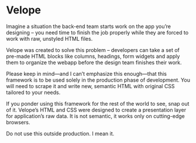 # Velope

Imagine a situation the back-end team starts work on the app you’re designing – you need time to finish the job properly while they are forced to work with raw, unstyled HTML files.

Velope was created to solve this problem – developers can take a set of pre-made HTML blocks like columns, headings, form widgets and apply them to organize the webapp before the design team finishes their work.

Please keep in mind—and I can’t emphasize this enough—that this framework is to be used solely in the production phase of development. You will need to scrape it and write new, semantic HTML with original CSS tailored to your needs.

If you ponder using this framework for the rest of the world to see, snap out of it. Velope’s HTML and CSS were designed to create a presentation layer for application’s raw data. It is not semantic, it works only on cutting-edge browsers.

Do not use this outside production. I mean it.